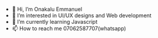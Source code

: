 - 👋 Hi, I’m Onakalu Emmanuel
- 👀 I’m interested in UI/UX designs and Web development
- 🌱 I’m currently learning Javascript
- 📫 How to reach me 07062587707(whatsapp)

<!---
ManNuel03/ManNuel03 is a ✨ special ✨ repository because its `README.md` (this file) appears on your GitHub profile.
You can click the Preview link to take a look at your changes.
--->
